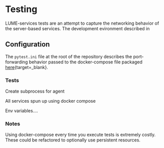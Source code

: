 # Testing

LUME-services tests are an attempt to capture the networking behavior of the server-based services. The development evironment described in

## Configuration
The `pytest.ini` file at the root of the repository describes the port-forwarding behavior passed to the docker-compose file packaged [here](https://github.com/slaclab/lume-services/blob/main/lume_services/docker/files/docker-compose.yml){target=_blank}.


### Tests



Create subprocess for agent


All services spun up using docker compose

Env variables....

### Notes

Using docker-compose every time you execute tests is extremely costly. These could be refactored to optionally use persistent resources.
